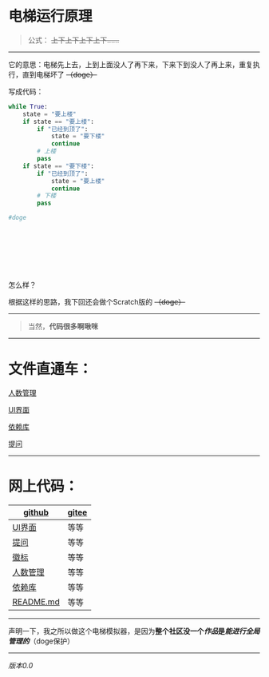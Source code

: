 # 电梯运行原理
> 公式： ~~上下上下上下上下......~~

----------
它的意思：电梯先上去，上到上面没人了再下来，下来下到没人了再上来，重复执行，直到电梯坏了 ~~（doge）~~

写成代码：
```python
while True:
    state = "要上楼"
    if state == "要上楼":
        if "已经到顶了":
            state = "要下楼"
            continue
        # 上楼
        pass
    if state == "要下楼":
        if "已经到顶了":
            state = "要上楼"
            continue
        # 下楼
        pass

#doge
```


<br/><br/><br/><br/><br/><br/>怎么样？

根据这样的思路，我下回还会做个Scratch版的 ~~（doge）~~

----------

> 当然，**代码很多啊啾咪**

----------

# 文件直通车：
[人数管理](peoList.py)

[UI界面](main.py)

[依赖库](requirements.txt)

[提问](ask.py)

----------

# 网上代码：

| [github](https://github.com/ikun-lychee/pyElevator)                         | [gitee](https://gitee.com/ikun-lychee/py-elevator) |
|-----------------------------------------------------------------------------|----------------------------------------------------|
| [UI界面](https://github.com/ikun-lychee/pyElevator/blob/main/main.py)         | 等等                                                 |
| [提问](https://github.com/ikun-lychee/pyElevator/blob/main/ask.py)            | 等等                                                 |
| [徽标](https://github.com/ikun-lychee/pyElevator/blob/main/icon.png)          | 等等                                                 |
| [人数管理](https://github.com/ikun-lychee/pyElevator/blob/main/peoList.py)      | 等等                                                 |
| [依赖库](https://github.com/ikun-lychee/pyElevator/blob/main/requirements.txt) | 等等                                                 |
| [README.md](https://github.com/ikun-lychee/pyElevator/blob/main/README.md)  | 等等                                                 |



----------
声明一下，我之所以做这个电梯模拟器，是因为**整个社区没一个*作品*是*能进行全局管理的***（doge保护）

----------

*版本0.0*
